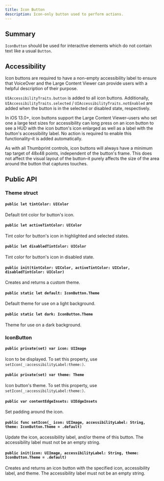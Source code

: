 ```yaml
---
title: Icon Button
description: Icon-only button used to perform actions.
---
```

## Summary

`IconButton` should be used for interactive elements which do not contain text like a usual `Button`.

## Accessibility

Icon buttons are required to have a non-empty accessibility label to ensure that VoiceOver and the Large Content Viewer can provide users with a helpful description of their purpose.

`UIAccessibilityTraits.button` is added to all icon buttons. Additionally, `UIAccessibilityTraits.selected` / `UIAccessibilityTraits.notEnabled` are added when the button is in the selected or disabled state, respectively.

In iOS 13.0+, icon buttons support the Large Content Viewer–users who set one a large text sizes for accessibility can long press on an icon button to see a HUD with the icon button's icon enlarged as well as a label with the button's accessibility label. No action is required to enable this functionality–it is added automatically.

As with all Thumbprint controls, icon buttons will always have a minimum tap target of 48x48 points, independent of the button's frame. This does not affect the visual layout of the button–it purely affects the size of the area around the button that captures touches.

## Public API

### Theme struct

#### `public let tintColor: UIColor`

Default tint color for button's icon.

#### `public let activeTintColor: UIColor`

Tint color for button's icon in highlighted and selected states.

#### `public let disabledTintColor: UIColor`

Tint color for button's icon in disabled state.

#### `public init(tintColor: UIColor, activeTintColor: UIColor, disabledTintColor: UIColor)`

Creates and returns a custom theme.

#### `public static let default: IconButton.Theme`

Default theme for use on a light background.

#### `public static let dark: IconButton.Theme`

Theme for use on a dark background.

### IconButton

#### `public private(set) var icon: UIImage`

Icon to be displayed. To set this property, use `setIcon(_:accessibilityLabel:theme:)`.

#### `public private(set) var theme: Theme`

Icon button's theme. To set this property, use `setIcon(_:accessibilityLabel:theme:)`.

#### `public var contentEdgeInsets: UIEdgeInsets`

Set padding around the icon.

#### `public func setIcon(_ icon: UIImage, accessibilityLabel: String, theme: IconButton.Theme = .default)`

Update the icon, accessibility label, and/or theme of this button. The accessibility label must not be an empty string.

#### `public init(icon: UIImage, accessibilityLabel: String, theme: IconButton.Theme = .default)`

Creates and returns an icon button with the specified icon, accessibility label, and theme. The accessibility label must not be an empty string.
